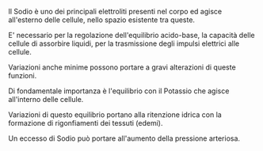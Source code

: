 Il Sodio è uno dei principali elettroliti presenti nel corpo ed agisce all'esterno delle cellule, nello spazio esistente tra queste.

E' necessario per la regolazione dell'equilibrio acido-base, la capacità delle cellule di assorbire liquidi, per la trasmissione degli impulsi
elettrici alle cellule.

Variazioni anche minime possono portare a gravi alterazioni di queste funzioni.

Di fondamentale importanza è l'equilibrio con il Potassio che agisce all'interno delle cellule.

Variazioni di questo equilibrio portano alla ritenzione idrica con la formazione di rigonfiamenti dei tessuti (edemi).

Un eccesso di Sodio può portare all'aumento della pressione arteriosa.
